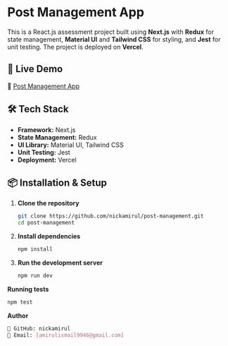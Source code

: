 # Post Management App

This is a React.js assessment project built using **Next.js** with **Redux** for state management, **Material UI** and **Tailwind CSS** for styling, and **Jest** for unit testing. The project is deployed on **Vercel**.

## 🚀 Live Demo

🔗 [Post Management App](https://postmanagement.amirulismail.com/)

## 🛠 Tech Stack

- **Framework:** Next.js  
- **State Management:** Redux  
- **UI Library:** Material UI, Tailwind CSS  
- **Unit Testing:** Jest  
- **Deployment:** Vercel  

## 📦 Installation & Setup

1. **Clone the repository**
   ```sh
   git clone https://github.com/nickamirul/post-management.git
   cd post-management
   ```

2. **Install dependencies**
   ```sh
   npm install
   ```

3. **Run the development server**
   ```sh
   npm run dev
   ```

**Running tests**
   ```sh
   npm test
   ```

**Author**
   ```sh
   🔗 GitHub: nickamirul
📧 Email: [amirulismail9946@gmail.com]
   ```
